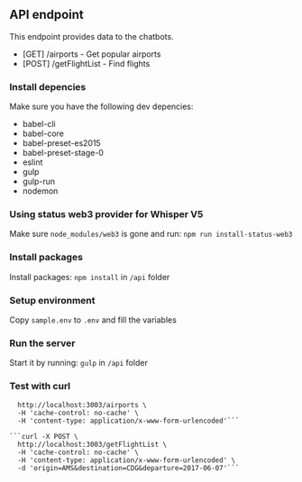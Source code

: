 ## API endpoint
This endpoint provides data to the chatbots.
- [GET] /airports - Get popular airports
- [POST] /getFlightList - Find flights

### Install depencies
Make sure you have the following dev depencies:
- babel-cli
- babel-core
- babel-preset-es2015
- babel-preset-stage-0
- eslint
- gulp
- gulp-run
- nodemon

### Using status web3 provider for Whisper V5
Make sure `node_modules/web3` is gone and run: `npm run install-status-web3`

### Install packages
Install packages: `npm install` in `/api` folder

### Setup environment
Copy `sample.env` to `.env` and fill the variables

### Run the server
Start it by running: `gulp` in `/api` folder

### Test with curl
```curl -X GET \
  http://localhost:3003/airports \
  -H 'cache-control: no-cache' \
  -H 'content-type: application/x-www-form-urlencoded'```

```curl -X POST \
  http://localhost:3003/getFlightList \
  -H 'cache-control: no-cache' \
  -H 'content-type: application/x-www-form-urlencoded' \
  -d 'origin=AMS&destination=CDG&departure=2017-06-07'```
